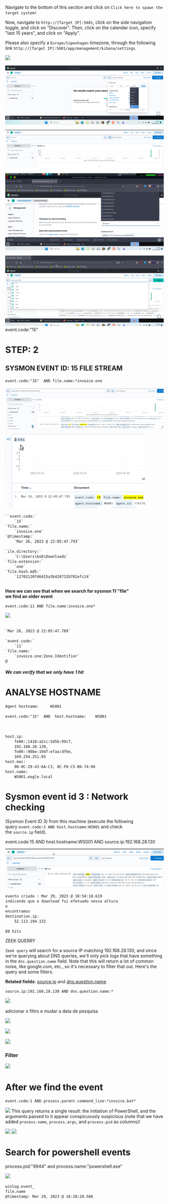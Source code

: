 

Navigate to the bottom of this section and click on `Click here to spawn the target system!`

Now, navigate to `http://[Target IP]:5601`, click on the side navigation toggle, and click on "Discover". Then, click on the calendar icon, specify "last 15 years", and click on "Apply".

Please also specify a `Europe/Copenhagen` timezone, through the following link `http://[Target IP]:5601/app/management/kibana/settings`.


![](../Imagens/image%2020240501145549.png)

![](Cybersecurity/Cyber-Security%20Labs/Blue%20Team%20Labs/SIEM%20&%20EVENT%20VIEWER/SIEM%20LAB/Elastic%20Search/THREAT%20HUNTING%20&%20HUNTING%20WITH%20ELASTIC/Imagens/Pasted%20image%2020240501145746.png)

![](Cybersecurity/Cyber-Security%20Labs/Blue%20Team%20Labs/SIEM%20&%20EVENT%20VIEWER/SIEM%20LAB/Elastic%20Search/THREAT%20HUNTING%20&%20HUNTING%20WITH%20ELASTIC/Imagens/Pasted%20image%2020240501145814.png)

![](Cybersecurity/Cyber-Security%20Labs/Blue%20Team%20Labs/SIEM%20&%20EVENT%20VIEWER/SIEM%20LAB/Elastic%20Search/THREAT%20HUNTING%20&%20HUNTING%20WITH%20ELASTIC/Imagens/Pasted%20image%2020240501150253.png)

![](Cybersecurity/Cyber-Security%20Labs/Blue%20Team%20Labs/SIEM%20&%20EVENT%20VIEWER/SIEM%20LAB/Elastic%20Search/THREAT%20HUNTING%20&%20HUNTING%20WITH%20ELASTIC/Imagens/Pasted%20image%2020240501151949.png)
	event.code:"15" 


# STEP: 2

## SYSMON EVENT ID: 15 FILE STREAM 
`event.code:"15"  AND file.name:*invoice.one`


![](Cybersecurity/Cyber-Security%20Labs/Blue%20Team%20Labs/SIEM%20&%20EVENT%20VIEWER/SIEM%20LAB/Elastic%20Search/THREAT%20HUNTING%20&%20HUNTING%20WITH%20ELASTIC/Imagens/Pasted%20image%2020240501152520.png)
![](Cybersecurity/Cyber-Security%20Labs/Blue%20Team%20Labs/SIEM%20&%20EVENT%20VIEWER/SIEM%20LAB/Elastic%20Search/THREAT%20HUNTING%20&%20HUNTING%20WITH%20ELASTIC/Imagens/Pasted%20image%2020240501152731.png)

````
``event.code:`
    `15`
`file.name:`
    `invoice.one`
`@timestamp:`
    `Mar 26, 2023 @ 22:05:47.793`

`ile.directory:`
    `C:\Users\bob\Downloads`
`file.extension:`
    `one`
`file.hash.md5:`
    `127021207d6415a3b426732b782efc24`
    
`````



**Here we can see that when we search for sysmon 11 "file"**  
**we find an older event**

```shell-session
event.code:11 AND file.name:invoice.one*
```
![](Cybersecurity/Cyber-Security%20Labs/Blue%20Team%20Labs/SIEM%20&%20EVENT%20VIEWER/SIEM%20LAB/Elastic%20Search/THREAT%20HUNTING%20&%20HUNTING%20WITH%20ELASTIC/Imagens/Pasted%20image%2020240501153743.png)

````

`Mar 26, 2023 @ 22:05:47.789`

`event.code:`
    `11`
`file.name:`
    `invoice.one:Zone.Identifier`
@
`````


##### We can verify that we only have 1 hit

# ANALYSE HOSTNAME

````
Agent hostname:     WS001

event.code:"15"  AND  host.hostname:    WS001



host.ip:
    fe80::1410:a2cc:5d5b:99c7, 
    192.168.28.130, 
    fe80::90be:194f:efaa:df6e, 
    169.254.251.85
host.mac:
    00-0C-29-43-6A-C3, 8C-F8-C5-B6-74-06
host.name:
    WS001.eagle.local
`````


# Sysmon event id 3 : Network checking

(Sysmon Event ID 3) from this machine (execute the following query `event.code:3 AND host.hostname:WS001` and check the `source.ip` field).


event.code:15 AND host.hostname:WS001 AND source.ip:192.168.28.130

![](Cybersecurity/Cyber-Security%20Labs/Blue%20Team%20Labs/SIEM%20&%20EVENT%20VIEWER/SIEM%20LAB/Elastic%20Search/THREAT%20HUNTING%20&%20HUNTING%20WITH%20ELASTIC/Imagens/Pasted%20image%2020240501155258.png)

````
evento criado : Mar 29, 2023 @ 18:54:10.619
indicando que o download foi efetuado nessa altura 
e
encontramos
destination.ip:
    52.113.194.132

88 hits
`````



ZEEK QUERRY

`Zeek query` will search for a source IP matching 192.168.28.130, and since we're querying about DNS queries, we'll only pick logs that have something in the `dns.question.name` field. Note that this will return a lot of common noise, like google.com, etc., so it's necessary to filter that out. Here's the query and some filters.

**Related fields**: [source.ip](https://www.elastic.co/guide/en/ecs/current/ecs-source.html) and [dns.question.name](https://www.elastic.co/guide/en/ecs/current/ecs-dns.html)


```shell-session
source.ip:192.168.28.130 AND dns.question.name:*
```

![](Cybersecurity/Cyber-Security%20Labs/Blue%20Team%20Labs/SIEM%20&%20EVENT%20VIEWER/SIEM%20LAB/Elastic%20Search/THREAT%20HUNTING%20&%20HUNTING%20WITH%20ELASTIC/Imagens/Pasted%20image%2020240501160728.png)

adicionar o filtro e mudar a data de pesquisa

![](Cybersecurity/Cyber-Security%20Labs/Blue%20Team%20Labs/SIEM%20&%20EVENT%20VIEWER/SIEM%20LAB/Elastic%20Search/THREAT%20HUNTING%20&%20HUNTING%20WITH%20ELASTIC/Imagens/Pasted%20image%2020240501161144.png)

![](Cybersecurity/Cyber-Security%20Labs/Blue%20Team%20Labs/SIEM%20&%20EVENT%20VIEWER/SIEM%20LAB/Elastic%20Search/THREAT%20HUNTING%20&%20HUNTING%20WITH%20ELASTIC/Imagens/Pasted%20image%2020240501161537.png)

![](Cybersecurity/Cyber-Security%20Labs/Blue%20Team%20Labs/SIEM%20&%20EVENT%20VIEWER/SIEM%20LAB/Elastic%20Search/THREAT%20HUNTING%20&%20HUNTING%20WITH%20ELASTIC/Imagens/Pasted%20image%2020240501162905.png)


### Filter

![](Cybersecurity/Cyber-Security%20Labs/Blue%20Team%20Labs/SIEM%20&%20EVENT%20VIEWER/SIEM%20LAB/Elastic%20Search/THREAT%20HUNTING%20&%20HUNTING%20WITH%20ELASTIC/Imagens/Pasted%20image%2020240501164230.png)


# After we find the event


```shell-session
event.code:1 AND process.parent.command_line:*invoice.bat*
```
![](Cybersecurity/Cyber-Security%20Labs/Blue%20Team%20Labs/SIEM%20&%20EVENT%20VIEWER/SIEM%20LAB/Elastic%20Search/THREAT%20HUNTING%20&%20HUNTING%20WITH%20ELASTIC/Imagens/Pasted%20image%2020240501164739.png)
This query returns a single result: the initiation of PowerShell, and the arguments passed to it appear conspicuously suspicious (note that we have added `process.name`, `process.args`, and `process.pid` as columns)!

![](Cybersecurity/Cyber-Security%20Labs/Blue%20Team%20Labs/SIEM%20&%20EVENT%20VIEWER/SIEM%20LAB/Elastic%20Search/THREAT%20HUNTING%20&%20HUNTING%20WITH%20ELASTIC/Imagens/Pasted%20image%2020240501165049.png)
![](Cybersecurity/Cyber-Security%20Labs/Blue%20Team%20Labs/SIEM%20&%20EVENT%20VIEWER/SIEM%20LAB/Elastic%20Search/THREAT%20HUNTING%20&%20HUNTING%20WITH%20ELASTIC/Imagens/Pasted%20image%2020240501165107.png)
# Search for powershell events

process.pid:"9944" and process.name:"powershell.exe"


![](Cybersecurity/Cyber-Security%20Labs/Blue%20Team%20Labs/SIEM%20&%20EVENT%20VIEWER/SIEM%20LAB/Elastic%20Search/THREAT%20HUNTING%20&%20HUNTING%20WITH%20ELASTIC/Imagens/Pasted%20image%2020240501164427.png)

````
winlog.event_
file.name
@timestamp: Mar 29, 2023 @ 16:28:20.586 
`````


